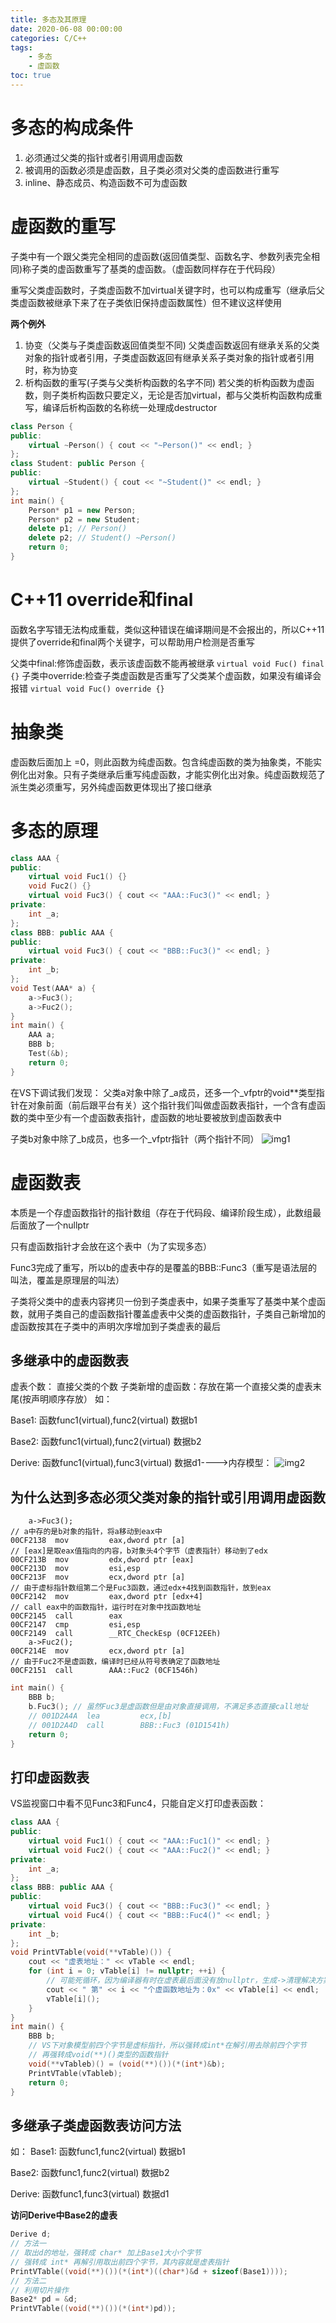 ```yaml
---
title: 多态及其原理
date: 2020-06-08 00:00:00
categories: C/C++
tags:
    - 多态
    - 虚函数
toc: true
---
```


# 多态的构成条件

1. 必须通过父类的指针或者引用调用虚函数
2. 被调用的函数必须是虚函数，且子类必须对父类的虚函数进行重写
3. inline、静态成员、构造函数不可为虚函数

# 虚函数的重写

子类中有一个跟父类完全相同的虚函数(返回值类型、函数名字、参数列表完全相同)称子类的虚函数重写了基类的虚函数。（虚函数同样存在于代码段）

重写父类虚函数时，子类虚函数不加virtual关键字时，也可以构成重写（继承后父类虚函数被继承下来了在子类依旧保持虚函数属性）但不建议这样使用

**两个例外**
1. 协变（父类与子类虚函数返回值类型不同)
   父类虚函数返回有继承关系的父类对象的指针或者引用，子类虚函数返回有继承关系子类对象的指针或者引用时，称为协变
2. 析构函数的重写(子类与父类析构函数的名字不同)
   若父类的析构函数为虚函数，则子类析构函数只要定义，无论是否加virtual，都与父类析构函数构成重写，编译后析构函数的名称统一处理成destructor
   
```cpp
class Person {
public:
    virtual ~Person() { cout << "~Person()" << endl; }
};
class Student: public Person {
public:
    virtual ~Student() { cout << "~Student()" << endl; }
};
int main() {
    Person* p1 = new Person;
    Person* p2 = new Student;
    delete p1; // Person()
    delete p2; // Student() ~Person()
    return 0;
}
```

# C++11 override和final

函数名字写错无法构成重载，类似这种错误在编译期间是不会报出的，所以C++11提供了override和final两个关键字，可以帮助用户检测是否重写

父类中final:修饰虚函数，表示该虚函数不能再被继承
` virtual void Fuc() final {} `
子类中override:检查子类虚函数是否重写了父类某个虚函数，如果没有编译会报错
`virtual void Fuc() override {}`

# 抽象类

虚函数后面加上 =0，则此函数为纯虚函数。包含纯虚函数的类为抽象类，不能实例化出对象。只有子类继承后重写纯虚函数，才能实例化出对象。纯虚函数规范了派生类必须重写，另外纯虚函数更体现出了接口继承

# 多态的原理

```cpp
class AAA {
public:
    virtual void Fuc1() {}
    void Fuc2() {}
    virtual void Fuc3() { cout << "AAA::Fuc3()" << endl; }
private:
    int _a;
};
class BBB: public AAA {
public:
    virtual void Fuc3() { cout << "BBB::Fuc3()" << endl; }
private:
    int _b;
};
void Test(AAA* a) {
    a->Fuc3();
    a->Fuc2();
}
int main() {
    AAA a;
    BBB b;
    Test(&b);
    return 0;
}
```

在VS下调试我们发现：
父类a对象中除了\_a成员，还多一个\_vfptr的void\*\*类型指针在对象前面（前后跟平台有关）这个指针我们叫做虚函数表指针，一个含有虚函数的类中至少有一个虚函数表指针，虚函数的地址要被放到虚函数表中

子类b对象中除了_b成员，也多一个\_vfptr指针（两个指针不同）
![img1](img1.png)

# 虚函数表

本质是一个存虚函数指针的指针数组（存在于代码段、编译阶段生成），此数组最后面放了一个nullptr

只有虚函数指针才会放在这个表中（为了实现多态）

Func3完成了重写，所以b的虚表中存的是覆盖的BBB::Func3（重写是语法层的叫法，覆盖是原理层的叫法）

子类将父类中的虚表内容拷贝一份到子类虚表中，如果子类重写了基类中某个虚函数，就用子类自己的虚函数指针覆盖虚表中父类的虚函数指针，子类自己新增加的虚函数按其在子类中的声明次序增加到子类虚表的最后

## 多继承中的虚函数表

虚表个数： 直接父类的个数
子类新增的虚函数：存放在第一个直接父类的虚表末尾(按声明顺序存放）
如：

Base1: 函数func1(virtual),func2(virtual) 数据b1

Base2: 函数func1(virtual),func2(virtual) 数据b2

Derive: 函数func1(virtual),func3(virtual) 数据d1---->内存模型：
![img2](img2.png)

## 为什么达到多态必须父类对象的指针或引用调用虚函数

```assembly
    a->Fuc3();
// a中存的是b对象的指针，将a移动到eax中
00CF2138  mov         eax,dword ptr [a]  
// [eax]是取eax值指向的内容，b对象头4个字节（虚表指针）移动到了edx
00CF213B  mov         edx,dword ptr [eax]  
00CF213D  mov         esi,esp  
00CF213F  mov         ecx,dword ptr [a]  
// 由于虚标指针数组第二个是Fuc3函数，通过edx+4找到函数指针，放到eax
00CF2142  mov         eax,dword ptr [edx+4]  
// call eax中的函数指针，运行时在对象中找函数地址
00CF2145  call        eax  
00CF2147  cmp         esi,esp  
00CF2149  call        __RTC_CheckEsp (0CF12EEh)  
    a->Fuc2();
00CF214E  mov         ecx,dword ptr [a]  
// 由于Fuc2不是虚函数，编译时已经从符号表确定了函数地址
00CF2151  call        AAA::Fuc2 (0CF1546h)  
```

```cpp
int main() {
    BBB b;
    b.Fuc3(); // 虽然Fuc3是虚函数但是由对象直接调用，不满足多态直接call地址
    // 001D2A4A  lea         ecx,[b]  
	// 001D2A4D  call        BBB::Fuc3 (01D1541h)
    return 0;
}
```

## 打印虚函数表

VS监视窗口中看不见Func3和Func4，只能自定义打印虚表函数：

```cpp
class AAA {
public:
    virtual void Fuc1() { cout << "AAA::Fuc1()" << endl; }
    virtual void Fuc2() { cout << "AAA::Fuc2()" << endl; }
private:
    int _a;
};
class BBB: public AAA {
public:
    virtual void Fuc3() { cout << "BBB::Fuc3()" << endl; }
    virtual void Fuc4() { cout << "BBB::Fuc4()" << endl; }
private:
    int _b;
};
void PrintVTable(void(**vTable)()) {
    cout << "虚表地址：" << vTable << endl;
    for (int i = 0; vTable[i] != nullptr; ++i) {
        // 可能死循环，因为编译器有时在虚表最后面没有放nullptr，生成->清理解决方案，编译即可
        cout << " 第" << i << "个虚函数地址为：0x" << vTable[i] << endl;
        vTable[i]();
    }
}
int main() {
    BBB b;
    // VS下对象模型前四个字节是虚标指针，所以强转成int*在解引用去除前四个字节
    // 再强转成void(**)()类型的函数指针
    void(**vTableb)() = (void(**)())(*(int*)&b);
    PrintVTable(vTableb);
    return 0;
}
```

## 多继承子类虚函数表访问方法

如：
Base1: 函数func1,func2(virtual) 数据b1

Base2: 函数func1,func2(virtual) 数据b2

Derive: 函数func1,func3(virtual) 数据d1

**访问Derive中Base2的虚表**

```cpp
Derive d;
// 方法一
// 取出d的地址，强转成 char* 加上Base1大小个字节
// 强转成 int* 再解引用取出前四个字节，其内容就是虚表指针
PrintVTable((void(**)())(*(int*)((char*)&d + sizeof(Base1))));
// 方法二
// 利用切片操作
Base2* pd = &d;
PrintVTable((void(**)())(*(int*)pd));
```
